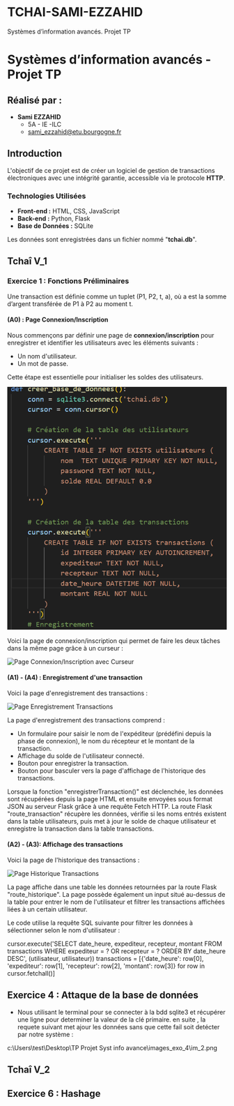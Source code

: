 # TCHAI-SAMI-EZZAHID
Systèmes d’information avancés. Projet TP

# Systèmes d’information avancés - Projet TP

## Réalisé par : 
- **Sami EZZAHID** 
  - 5A - IE -ILC 
  - [sami_ezzahid@etu.bourgogne.fr](mailto:sami_ezzahid@etu.bourgogne.fr)

## Introduction

L'objectif de ce projet est de créer un logiciel de gestion de transactions électroniques avec une intégrité garantie, accessible via le protocole **HTTP**.

### Technologies Utilisées

- **Front-end :** HTML, CSS, JavaScript
- **Back-end :** Python, Flask
- **Base de Données :** SQLite

Les données sont enregistrées dans un fichier nommé "**tchai.db**".

## Tchaî V_1

### Exercice 1 : Fonctions Préliminaires

Une transaction est définie comme un tuplet (P1, P2, t, a), où a est la somme d’argent transférée de P1 à P2 au moment t.

#### (A0) : Page Connexion/Inscription

Nous commençons par définir une page de **connexion/inscription** pour enregistrer et identifier les utilisateurs avec les éléments suivants : 
- Un nom d'utilisateur.
- Un mot de passe.

Cette étape est essentielle pour initialiser les soldes des utilisateurs.

![Page Connexion/Inscription](TP_Tchai/images_exo_3/im_1.png)

Voici la page de connexion/inscription qui permet de faire les deux tâches dans la même page grâce à un curseur :

![Page Connexion/Inscription avec Curseur](images_exo_3/im_2.png)

#### (A1) - (A4) : Enregistrement d'une transaction 

Voici la page d'enregistrement des transactions :

![Page Enregistrement Transactions](images_exo_3/im_3.png)

La page d'enregistrement des transactions comprend :
- Un formulaire pour saisir le nom de l'expéditeur (prédéfini depuis la phase de connexion), le nom du récepteur et le montant de la transaction.
- Affichage du solde de l'utilisateur connecté.
- Bouton pour enregistrer la transaction.
- Bouton pour basculer vers la page d'affichage de l'historique des transactions.

Lorsque la fonction "enregistrerTransaction()" est déclenchée, les données sont récupérées depuis la page HTML et ensuite envoyées sous format JSON au serveur Flask grâce à une requête Fetch HTTP. La route Flask "route_transaction" récupère les données, vérifie si les noms entrés existent dans la table utilisateurs, puis met à jour le solde de chaque utilisateur et enregistre la transaction dans la table transactions.

#### (A2) - (A3): Affichage des transactions

Voici la page de l'historique des transactions :

![Page Historique Transactions](images_exo_3/im_4.png)

La page affiche dans une table les données retournées par la route Flask "route_historique". La page possède également un input situé au-dessus de la table pour entrer le nom de l'utilisateur et filtrer les transactions affichées liées à un certain utilisateur.

Le code utilise la requête SQL suivante pour filtrer les données à sélectionner selon le nom d'utilisateur : 


cursor.execute('SELECT date_heure, expediteur, recepteur, montant FROM transactions WHERE expediteur = ? OR recepteur = ? ORDER BY date_heure DESC', (utilisateur, utilisateur))
        transactions = [{'date_heure': row[0], 'expediteur': row[1], 'recepteur': row[2], 'montant': row[3]} for row in cursor.fetchall()]

## Exercice 4 : Attaque de la base de données

- Nous utilisant le terminal pour se connecter à la bdd sqlite3 et récupérer une ligne pour determiner la valeur de la clé primaire. en suite , la requete suivant met ajour les données sans que cette fail soit detécter par notre système : 

c:\Users\test\Desktop\TP Projet Syst info avance\images_exo_4\im_2.png


## Tchaî V_2

## Exercice 6 : Hashage



